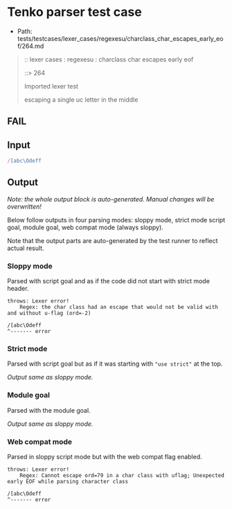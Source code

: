 # Tenko parser test case

- Path: tests/testcases/lexer_cases/regexesu/charclass_char_escapes_early_eof/264.md

> :: lexer cases : regexesu : charclass char escapes early eof
>
> ::> 264
>
> Imported lexer test
>
> escaping a single uc letter in the middle

## FAIL

## Input

`````js
/[abc\Odeff
`````

## Output

_Note: the whole output block is auto-generated. Manual changes will be overwritten!_

Below follow outputs in four parsing modes: sloppy mode, strict mode script goal, module goal, web compat mode (always sloppy).

Note that the output parts are auto-generated by the test runner to reflect actual result.

### Sloppy mode

Parsed with script goal and as if the code did not start with strict mode header.

`````
throws: Lexer error!
    Regex: the char class had an escape that would not be valid with and without u-flag (ord=-2)

/[abc\Odeff
^------- error
`````

### Strict mode

Parsed with script goal but as if it was starting with `"use strict"` at the top.

_Output same as sloppy mode._

### Module goal

Parsed with the module goal.

_Output same as sloppy mode._

### Web compat mode

Parsed in sloppy script mode but with the web compat flag enabled.

`````
throws: Lexer error!
    Regex: Cannot escape ord=79 in a char class with uflag; Unexpected early EOF while parsing character class

/[abc\Odeff
^------- error
`````

